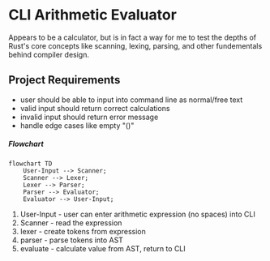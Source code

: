 # CLI Arithmetic Evaluator

Appears to be a calculator, but is in fact a way for me to test the depths of Rust's core concepts like scanning, lexing, parsing, and other fundementals behind compiler design.

## Project Requirements

- user should be able to input into command line as normal/free text
- valid input should return correct calculations
- invalid input should return error message
- handle edge cases like empty "()"

##### Flowchart

```mermaid
flowchart TD
    User-Input --> Scanner;
    Scanner --> Lexer;
    Lexer --> Parser;
    Parser --> Evaluator;
    Evaluator --> User-Input;
```

1. User-Input - user can enter arithmetic expression (no spaces) into CLI
2. Scanner - read the expression
3. lexer - create tokens from expression
4. parser - parse tokens into AST
5. evaluate - calculate value from AST, return to CLI
